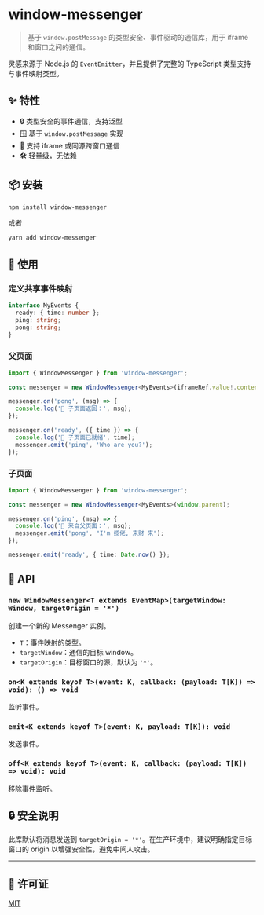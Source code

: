 
# window-messenger

> 基于 `window.postMessage` 的类型安全、事件驱动的通信库，用于 iframe 和窗口之间的通信。

灵感来源于 Node.js 的 `EventEmitter`，并且提供了完整的 TypeScript 类型支持与事件映射类型。

## ✨ 特性

- 🔒 类型安全的事件通信，支持泛型
- 🪟 基于 `window.postMessage` 实现
- 🧩 支持 iframe 或同源跨窗口通信
- 🛠 轻量级，无依赖

## 📦 安装

```bash
npm install window-messenger
```

或者

```bash
yarn add window-messenger
```

## 🔧 使用

### 定义共享事件映射

```ts
interface MyEvents {
  ready: { time: number };
  ping: string;
  pong: string;
}
```

### 父页面

```ts
import { WindowMessenger } from 'window-messenger';

const messenger = new WindowMessenger<MyEvents>(iframeRef.value!.contentWindow!);

messenger.on('pong', (msg) => {
  console.log('👶 子页面返回：', msg);
});

messenger.on('ready', ({ time }) => {
  console.log('🚀 子页面已就绪', time);
  messenger.emit('ping', 'Who are you?');
});
```

### 子页面

```ts
import { WindowMessenger } from 'window-messenger';

const messenger = new WindowMessenger<MyEvents>(window.parent);

messenger.on('ping', (msg) => {
  console.log('💬 来自父页面：', msg);
  messenger.emit('pong', "I'm 揽佬, 来财 来");
});

messenger.emit('ready', { time: Date.now() });
```

## 🧩 API

### `new WindowMessenger<T extends EventMap>(targetWindow: Window, targetOrigin = '*')`

创建一个新的 Messenger 实例。

- `T`：事件映射的类型。
- `targetWindow`：通信的目标 window。
- `targetOrigin`：目标窗口的源，默认为 `'*'`。

### `on<K extends keyof T>(event: K, callback: (payload: T[K]) => void): () => void`

监听事件。

### `emit<K extends keyof T>(event: K, payload: T[K]): void`

发送事件。

### `off<K extends keyof T>(event: K, callback: (payload: T[K]) => void): void`

移除事件监听。

## 🔒 安全说明

此库默认将消息发送到 `targetOrigin = '*'`。在生产环境中，建议明确指定目标窗口的 origin 以增强安全性，避免中间人攻击。

---

## 🪪 许可证

[MIT](./LICENSE)

```